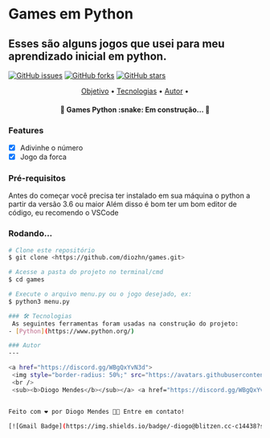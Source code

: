 # Games em Python
## Esses são alguns jogos que usei para meu aprendizado inicial em python.
[![GitHub issues](https://img.shields.io/github/issues/diozhn/games)](https://github.com/diozhn/games/issues)
[![GitHub forks](https://img.shields.io/github/forks/diozhn/games)](https://github.com/diozhn/games/network)
[![GitHub stars](https://img.shields.io/github/stars/diozhn/games)](https://github.com/diozhn/games/stargazers)

<p align="center">
  <a href="#objetivo">Objetivo</a> •
  <a href="#tecnologias">Tecnologias</a> •
  <a href="#autor">Autor</a> •
</p>

<h4 align="center"> 
  🚧  Games Python :snake:  Em construção...  🚧
</h4>

### Features
- [x] Adivinhe o número
- [x] Jogo da forca 

### Pré-requisitos
  Antes do começar você precisa ter instalado em sua máquina o python a partir da versão 3.6 ou maior
  Além disso é bom ter um bom editor de código, eu recomendo o VSCode

### Rodando...

```bash
# Clone este repositório
$ git clone <https://github.com/diozhn/games.git>

# Acesse a pasta do projeto no terminal/cmd
$ cd games

# Execute o arquivo menu.py ou o jogo desejado, ex:
$ python3 menu.py

### 🛠 Tecnologias
 As seguintes ferramentas foram usadas na construção do projeto:
- [Python](https://www.python.org/)

### Autor
---

<a href="https://discord.gg/WBgQxYvN3d">
 <img style="border-radius: 50%;" src="https://avatars.githubusercontent.com/u/61253739?s=60&v=4" width="100px;" alt=""/>
 <br />
 <sub><b>Diogo Mendes</b></sub></a> <a href="https://discord.gg/WBgQxYvN3d" title="COSMO">:stars:</a>


Feito com ❤️ por Diogo Mendes 👋🏽 Entre em contato!

[![Gmail Badge](https://img.shields.io/badge/-diogo@blitzen.cc-c14438?style=flat-square&logo=Gmail&logoColor=white&link=mailto:diogo@blitzen.cc)](mailto:diogo@blitzen.cc)